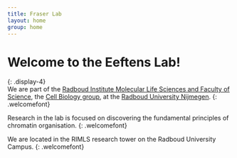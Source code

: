```yaml
---
title: Fraser Lab
layout: home
group: home
---
```


# Welcome to the Eeftens Lab!
{: .display-4}
<br>
We are part of the [Radboud Institute Molecular Life Sciences and Faculty of Science](http://https://www.ru.nl/science/rimls/about//), the [Cell Biology group](https://www.ru.nl/science/rimls/research/cell-biology/), at the [Radboud University Nijmegen](http://ru.nl/).
{: .welcomefont}

<!--![Fraser lab logo](static/img/logo/jf_retreat_logo.svg){:style="max-width: 100%; height: auto;"}-->

Research in the lab is focused on discovering the fundamental principles of chromatin organisation.
{: .welcomefont}

We are located in the RIMLS research tower on the Radboud University Campus.
{: .welcomefont}
